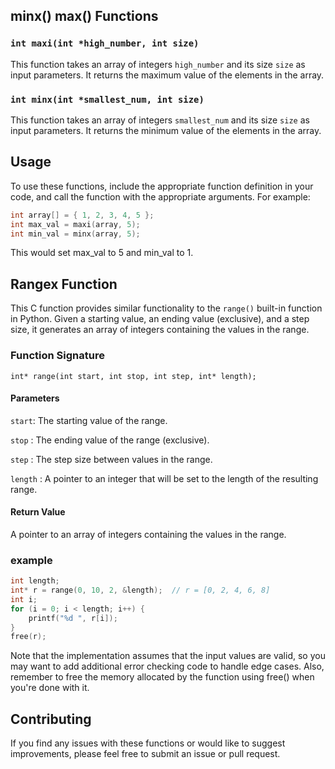 ## minx() max() Functions

### `int maxi(int *high_number, int size)`

This function takes an array of integers `high_number` and its size `size` as input parameters. It returns the maximum value of the elements in the array.

### `int minx(int *smallest_num, int size)`

This function takes an array of integers `smallest_num` and its size `size` as input parameters. It returns the minimum value of the elements in the array.

## Usage

To use these functions, include the appropriate function definition in your code, and call the function with the appropriate arguments. For example:

```c
int array[] = { 1, 2, 3, 4, 5 };
int max_val = maxi(array, 5);
int min_val = minx(array, 5);
```
This would set max_val to 5 and min_val to 1.

## Rangex Function 

This C function provides similar functionality to the `range()` built-in function in Python. Given a starting value, an ending value (exclusive), 
and a step size, it generates an array of integers containing the values in the range.

### Function Signature
```int* range(int start, int stop, int step, int* length);```

#### Parameters

`start`: The starting value of the range.

`stop` : The ending value of the range (exclusive).

`step` : The step size between values in the range.

`length` : A pointer to an integer that will be set to the length of the resulting range.

#### Return Value
A pointer to an array of integers containing the values in the range.
### example
```c
int length;
int* r = range(0, 10, 2, &length);  // r = [0, 2, 4, 6, 8]
int i;
for (i = 0; i < length; i++) {
    printf("%d ", r[i]);
}
free(r);

```
Note that the implementation assumes that the input values are valid, so you may want to add additional error checking code to handle edge cases. Also, remember to free the memory allocated by the function using free() when you're done with it.

## Contributing
If you find any issues with these functions or would like to suggest improvements, please feel free to submit an issue or pull request.